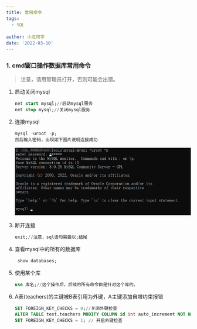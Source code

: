 ```yaml
---
title: 常用命令
tags:
  - SQL

author: 小左同学
date: '2022-03-10'
---
```


### 1. cmd窗口操作数据库常用命令
> 注意，请用管理员打开，否则可能会出错。


1. 启动关闭mysql

    ```sql
    net start mysql;//启动mysql服务
    net stop mysql;//关闭mysql服务
    ```
2. 连接mysql

    ```sql
    mysql -uroot -p;
    然后输入密码，出现如下图片说明连接成功
    ```
    ![](./img/sql01.png)
3. 断开连接

    ```sql
    exit;//注意，sql语句需要以;结尾
    ```
4. 查看mysql中的所有的数据库
   ```sql
    show databases;
   ```
5. 使用某个库
    ```sql
    use 库名;//这个操作后，后续的所有命令都是针对这个库的。
    ```
6. A表(teachers)的主键被B表引用为外键，A主键添加自增约束报错

    ```sql
    SET FOREIGN_KEY_CHECKS = 0;//关闭外键检查
    ALTER TABLE test.teachers MODIFY COLUMN id int auto_increment NOT NULL; //执行字增
    SET FOREIGN_KEY_CHECKS = 1; // 开启外键检查
    ```